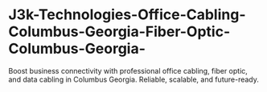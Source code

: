# J3k-Technologies-Office-Cabling-Columbus-Georgia-Fiber-Optic-Columbus-Georgia-
Boost business connectivity with professional office cabling, fiber optic, and data cabling in Columbus Georgia. Reliable, scalable, and future-ready.
